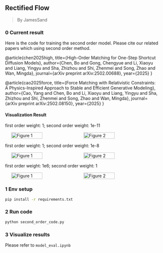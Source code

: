 ## Rectified Flow

> By JamesSand


<!-- I have also implement a google colab. You can find the colab [here](https://colab.research.google.com/drive/11pCMnpmV9H2cRhvT1mF1pVk_ySH3q0XZ?usp=sharing) -->

### 0 Current result

Here is the code for training the second order model. Please cite our related papers which using second order method.

@article{chen2025high,
  title={High-Order Matching for One-Step Shortcut Diffusion Models},
  author={Chen, Bo and Gong, Chengyue and Li, Xiaoyu and Liang, Yingyu and Sha, Zhizhou and Shi, Zhenmei and Song, Zhao and Wan, Mingda},
  journal={arXiv preprint arXiv:2502.00688},
  year={2025}
}

@article{cao2025force,
  title={Force Matching with Relativistic Constraints: A Physics-Inspired Approach to Stable and Efficient Generative Modeling},
  author={Cao, Yang and Chen, Bo and Li, Xiaoyu and Liang, Yingyu and Sha, Zhizhou and Shi, Zhenmei and Song, Zhao and Wan, Mingda},
  journal={arXiv preprint arXiv:2502.08150},
  year={2025}
}

<!-- #### Loss curve

First order loss is ok. But second order loss has some spikes.

<div style="display: flex; justify-content: center; gap: 10px;">
  <img src="images\v2_floss.png" alt="Figure 1" width="80%">
</div>

<br>

<div style="display: flex; justify-content: center; gap: 10px;">
  <img src="images\v2_sloss.png" alt="Figure 2" width="80%">
</div>

<br>

<div style="display: flex; justify-content: center; gap: 10px;">
  <img src="images\v2_tloss.png" alt="Figure 3" width="80%">
</div> -->


#### Visualization Result

first order weight: 1; second order weight: 1e-11

<div style="display: flex; justify-content: center; gap: 10px;">
  <img src="images/v3_scatter.png" alt="Figure 1" width="45%">
  <img src="images/v3_traj.png" alt="Figure 2" width="45%">
</div>

first order weight: 1; second order weight: 1e-8

<div style="display: flex; justify-content: center; gap: 10px;">
  <img src="images/v4_scatter.png" alt="Figure 1" width="45%">
  <img src="images/v4_traj.png" alt="Figure 2" width="45%">
</div>


first order weight: 1e6; second order weight: 1

<div style="display: flex; justify-content: center; gap: 10px;">
  <img src="images/v5_scatter.png" alt="Figure 1" width="45%">
  <img src="images/v5_traj.png" alt="Figure 2" width="45%">
</div>

<!-- #### Gradient norm

The gradient norm is reported under: first order weight: 1e6; second order weight: 1

> Zhizhou Sha: I have little sence about grad norm. I am not sure when should we clip the grad?

<div style="display: flex; justify-content: center; gap: 10px;">
  <img src="images/first_grad_norm.png" alt="Figure 1" width="80%">
</div>

<br>

<div style="display: flex; justify-content: center; gap: 10px;">
  <img src="images/second_grad_norm.png" alt="Figure 1" width="80%">
</div> -->


### 1 Env setup

```bash
pip install -r requirements.txt
```

### 2 Run code
```bash
python second_order_code.py
```

### 3 Visualize results

Please refer to `model_eval.ipynb`


